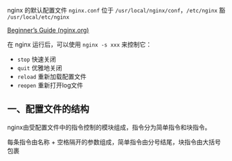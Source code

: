 nginx 的默认配置文件 `nginx.conf` 位于 `/usr/local/nginx/conf`，`/etc/nginx` 豁 `/usr/local/etc/nginx`

[Beginner’s Guide (nginx.org)](http://nginx.org/en/docs/beginners_guide.html)

在 nginx 运行后，可以使用 `nginx -s xxx` 来控制它：

- `stop` 快速关闭
- `quit` 优雅地关闭
- `reload` 重新加载配置文件
- `reopen` 重新打开log文件

## 一、配置文件的结构

nginx由受配置文件中的指令控制的模块组成，指令分为简单指令和块指令。

每条指令由名称 + 空格隔开的参数组成，简单指令由分号结尾，块指令由大括号包裹

